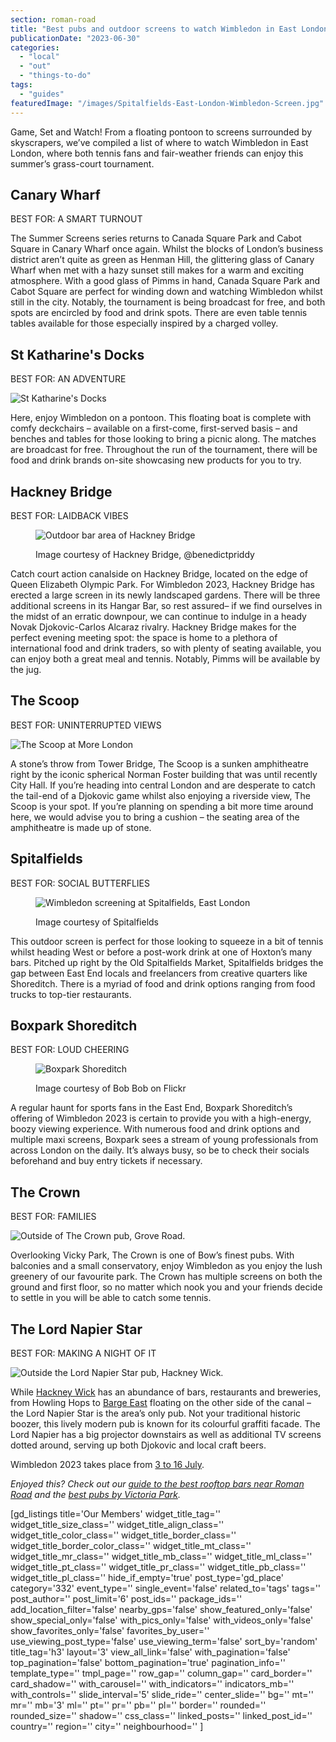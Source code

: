 ```yaml
---
section: roman-road
title: "Best pubs and outdoor screens to watch Wimbledon in East London"
publicationDate: "2023-06-30"
categories: 
  - "local"
  - "out"
  - "things-to-do"
tags: 
  - "guides"
featuredImage: "/images/Spitalfields-East-London-Wimbledon-Screen.jpg"
---
```


Game, Set and Watch! From a floating pontoon to screens surrounded by skyscrapers, we’ve compiled a list of where to watch Wimbledon in East London, where both tennis fans and fair-weather friends can enjoy this summer’s grass-court tournament.

## Canary Wharf

BEST FOR: A SMART TURNOUT

The Summer Screens series returns to Canada Square Park and Cabot Square in Canary Wharf once again. Whilst the blocks of London’s business district aren’t quite as green as Henman Hill, the glittering glass of Canary Wharf when met with a hazy sunset still makes for a warm and exciting atmosphere. With a good glass of Pimms in hand, Canada Square Park and Cabot Square are perfect for winding down and watching Wimbledon whilst still in the city. Notably, the tournament is being broadcast for free, and both spots are encircled by food and drink spots. There are even table tennis tables available for those especially inspired by a charged volley.

## St Katharine's Docks

BEST FOR: AN ADVENTURE

![St Katharine's Docks](/images/St-Katharines-Docks-East-London-Wimbledon.jpg)

Here, enjoy Wimbledon on a pontoon. This floating boat is complete with comfy deckchairs – available on a first-come, first-served basis – and benches and tables for those looking to bring a picnic along. The matches are broadcast for free. Throughout the run of the tournament, there will be food and drink brands on-site showcasing new products for you to try.

## Hackney Bridge

BEST FOR: LAIDBACK VIBES

<figure>

![Outdoor bar area of Hackney Bridge](/images/Hackney-Bridge-East-London-Wimbledon.jpg)

<figcaption>

Image courtesy of Hackney Bridge, @benedictpriddy

</figcaption>

</figure>

Catch court action canalside on Hackney Bridge, located on the edge of Queen Elizabeth Olympic Park. For Wimbledon 2023, Hackney Bridge has erected a large screen in its newly landscaped gardens. There will be three additional screens in its Hangar Bar, so rest assured– if we find ourselves in the midst of an erratic downpour, we can continue to indulge in a heady Novak Djokovic-Carlos Alcaraz rivalry. Hackney Bridge makes for the perfect evening meeting spot: the space is home to a plethora of international food and drink traders, so with plenty of seating available, you can enjoy both a great meal and tennis. Notably, Pimms will be available by the jug.

## The Scoop

BEST FOR: UNINTERRUPTED VIEWS

![The Scoop at More London](/images/The-Scoop-East-London-Wimbledon.jpg)

A stone’s throw from Tower Bridge, The Scoop is a sunken amphitheatre right by the iconic spherical Norman Foster building that was until recently City Hall. If you’re heading into central London and are desperate to catch the tail-end of a Djokovic game whilst also enjoying a riverside view, The Scoop is your spot. If you’re planning on spending a bit more time around here, we would advise you to bring a cushion – the seating area of the amphitheatre is made up of stone.

## Spitalfields

BEST FOR: SOCIAL BUTTERFLIES

<figure>

![Wimbledon screening at Spitalfields, East London](/images/Spitalfields-Wimbledon-East-London.jpg)

<figcaption>

Image courtesy of Spitalfields

</figcaption>

</figure>

This outdoor screen is perfect for those looking to squeeze in a bit of tennis whilst heading West or before a post-work drink at one of Hoxton’s many bars. Pitched up right by the Old Spitalfields Market, Spitalfields bridges the gap between East End locals and freelancers from creative quarters like Shoreditch. There is a myriad of food and drink options ranging from food trucks to top-tier restaurants.

## Boxpark Shoreditch

BEST FOR: LOUD CHEERING

<figure>

![Boxpark Shoreditch](/images/Boxpark-Shoreditch-East-London-Wimbledon.jpg)

<figcaption>

Image courtesy of Bob Bob on Flickr

</figcaption>

</figure>

A regular haunt for sports fans in the East End, Boxpark Shoreditch’s offering of Wimbledon 2023 is certain to provide you with a high-energy, boozy viewing experience. With numerous food and drink options and multiple maxi screens, Boxpark sees a stream of young professionals from across London on the daily. It’s always busy, so be to check their socials beforehand and buy entry tickets if necessary.

## The Crown

BEST FOR: FAMILIES

![Outside of The Crown pub, Grove Road.](/images/CROWN-NEW.jpg)

Overlooking Vicky Park, The Crown is one of Bow’s finest pubs. With balconies and a small conservatory, enjoy Wimbledon as you enjoy the lush greenery of our favourite park. The Crown has multiple screens on both the ground and first floor, so no matter which nook you and your friends decide to settle in you will be able to catch some tennis.

## The Lord Napier Star

BEST FOR: MAKING A NIGHT OF IT

![Outside the Lord Napier Star pub, Hackney Wick.](/images/Outside-lord-napier-edited-1024x683.jpg)

While [Hackney Wick](https://romanroadlondon.com/hackney-wick-bars-restaurants-raves/) has an abundance of bars, restaurants and breweries, from Howling Hops to [Barge East](https://romanroadlondon.com/barge-east-restaurant-hackney-wick/) floating on the other side of the canal – the Lord Napier Star is the area’s only pub. Not your traditional historic boozer, this lively modern pub is known for its colourful graffiti facade. The Lord Napier has a big projector downstairs as well as additional TV screens dotted around, serving up both Djokovic and local craft beers.

Wimbledon 2023 takes place from [3 to 16 July](https://www.bbc.co.uk/sport/tennis/65950710).

_Enjoyed this? Check out our [guide to the best rooftop bars near Roman Road](https://romanroadlondon.com/best-rooftop-bars-east-end/) and the [best pubs by Victoria Park](https://romanroadlondon.com/best-pubs-victoria-park-east-london/)._

\[gd\_listings title='Our Members' widget\_title\_tag='' widget\_title\_size\_class='' widget\_title\_align\_class='' widget\_title\_color\_class='' widget\_title\_border\_class='' widget\_title\_border\_color\_class='' widget\_title\_mt\_class='' widget\_title\_mr\_class='' widget\_title\_mb\_class='' widget\_title\_ml\_class='' widget\_title\_pt\_class='' widget\_title\_pr\_class='' widget\_title\_pb\_class='' widget\_title\_pl\_class='' hide\_if\_empty='true' post\_type='gd\_place' category='332' event\_type='' single\_event='false' related\_to='tags' tags='' post\_author='' post\_limit='6' post\_ids='' package\_ids='' add\_location\_filter='false' nearby\_gps='false' show\_featured\_only='false' show\_special\_only='false' with\_pics\_only='false' with\_videos\_only='false' show\_favorites\_only='false' favorites\_by\_user='' use\_viewing\_post\_type='false' use\_viewing\_term='false' sort\_by='random' title\_tag='h3' layout='3' view\_all\_link='false' with\_pagination='false' top\_pagination='false' bottom\_pagination='true' pagination\_info='' template\_type='' tmpl\_page='' row\_gap='' column\_gap='' card\_border='' card\_shadow='' with\_carousel='' with\_indicators='' indicators\_mb='' with\_controls='' slide\_interval='5' slide\_ride='' center\_slide='' bg='' mt='' mr='' mb='3' ml='' pt='' pr='' pb='' pl='' border='' rounded='' rounded\_size='' shadow='' css\_class='' linked\_posts='' linked\_post\_id='' country='' region='' city='' neighbourhood='' \]
